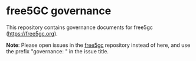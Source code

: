 # free5GC governance
This repository contains governance documents for free5gc (https://free5gc.org).

**Note**: Please open issues in the [free5gc](https://github.com/free5gc/free5gc)
repository instead of here, and use the prefix "governance: " in the issue title.
